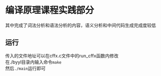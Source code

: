 # 编译原理课程实践部分
其中完成了词法分析和语法分析的内容，语义分析和中间代码生成完成度较低
## 运行
传入的文件地址可以在cffx.c文件中的run_cffx函数内修改 \
在./byyl目录内输入命令`make` \
然后`./main`运行即可
